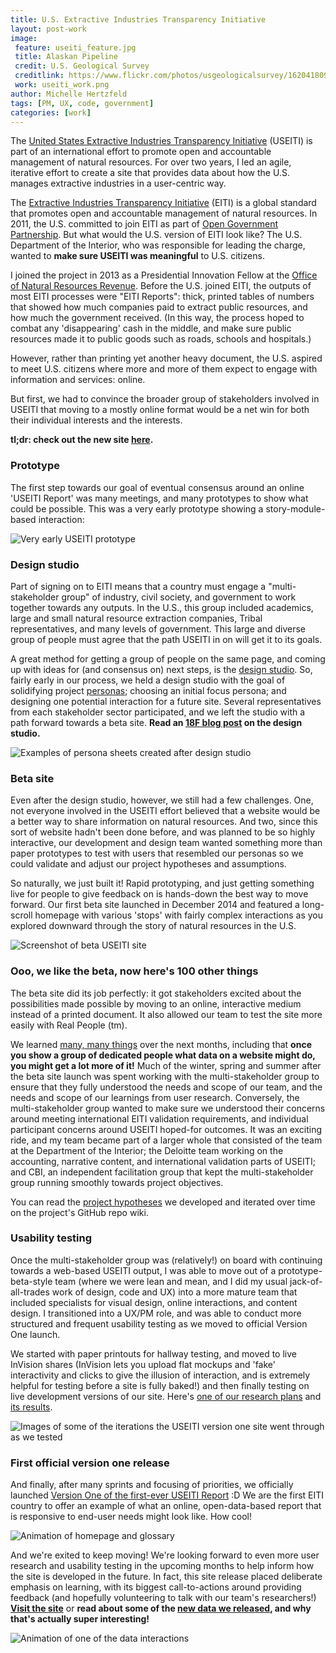 ```yaml
---
title: U.S. Extractive Industries Transparency Initiative
layout: post-work
image:
 feature: useiti_feature.jpg
 title: Alaskan Pipeline
 credit: U.S. Geological Survey
 creditlink: https://www.flickr.com/photos/usgeologicalsurvey/16204180932
 work: useiti_work.png
author: Michelle Hertzfeld
tags: [PM, UX, code, government]
categories: [work]
---
```

The [United States Extractive Industries Transparency Initiative](https://useiti.doi.gov/) (USEITI) is part of an international effort to promote open and accountable management of natural resources. For over two years, I led an agile, iterative effort to create a site that provides data about how the U.S. manages extractive industries in a user-centric way.<!--more-->

The [Extractive Industries Transparency Initiative](https://eiti.org/) (EITI) is a global standard that promotes open and accountable management of natural resources. In 2011, the U.S. committed to join EITI as part of [Open Government Partnership](http://www.opengovpartnership.org/). But what would the U.S. version of EITI look like? The U.S. Department of the Interior, who was responsible for leading the charge, wanted to **make sure USEITI was meaningful** to U.S. citizens.

I joined the project in 2013 as a Presidential Innovation Fellow at the [Office of Natural Resources Revenue](http://onrr.gov/). Before the U.S. joined EITI, the outputs of most EITI processes were "EITI Reports": thick, printed tables of numbers that showed how much companies paid to extract public resources, and how much the government received. (In this way, the process hoped to combat any 'disappearing' cash in the middle, and make sure public resources made it to public goods such as roads, schools and hospitals.)

However, rather than printing yet another heavy document, the U.S. aspired to meet U.S. citizens where more and more of them expect to engage with information and services: online.

But first, we had to convince the broader group of stakeholders involved in USEITI that moving to a mostly online format would be a net win for both their individual interests and the interests.

**tl;dr: check out the new site [here](https://useiti.doi.gov).**

### Prototype

The first step towards our goal of eventual consensus around an online 'USEITI Report' was many meetings, and many prototypes to show what could be possible. This was a very early prototype showing a story-module-based interaction:

![Very early USEITI prototype](/assets/img/useiti_prototype.gif)

### Design studio

Part of signing on to EITI means that a country must engage a "multi-stakeholder group" of industry, civil society, and government to work together towards any outputs. In the U.S., this group included academics, large and small natural resource extraction companies, Tribal representatives, and many levels of government. This large and diverse group of people must agree that the path USEITI in on will get it to its goals.

A great method for getting a group of people on the same page, and coming up with  ideas for (and consensus on) next steps, is the [design studio](https://methods.18f.gov/design-studio/). So, fairly early in our process, we held a design studio with the goal of solidifying project [personas](https://methods.18f.gov/personas/); choosing an initial focus persona; and designing one potential interaction for a future site. Several representatives from each stakeholder sector participated, and we left the studio with a path forward towards a beta site. **Read an [18F blog post](https://18f.gsa.gov/2014/09/25/design-studio-onrr/) on the design studio.**

![Examples of persona sheets created after design studio](/assets/img/useiti_personas.jpg)

### Beta site

Even after the design studio, however, we still had a few challenges. One, not everyone involved in the USEITI effort believed that a website would be a better way to share information on natural resources. And two, since this sort of website hadn't been done before, and was planned to be so highly interactive, our development and design team wanted something more than paper prototypes to test with users that resembled our personas so we could validate and adjust our project hypotheses and assumptions.

So naturally, we just built it! Rapid prototyping, and just getting something live for people to give feedback on is hands-down the best way to move forward. Our first beta site launched in December 2014 and featured a long-scroll homepage with various 'stops' with fairly complex interactions as you explored downward through the story of natural resources in the U.S.

![Screenshot of beta USEITI site](/assets/img/useiti_beta.jpg)

### Ooo, we like the beta, now here's 100 other things

The beta site did its job perfectly: it got stakeholders excited about the possibilities made possible by moving to an online, interactive medium instead of a printed document. It also allowed our team to test the site more easily with Real People (tm).

We learned [many, many things](https://18f.gsa.gov/2015/11/02/useiti-what-we-learned-where-were-headed/) over the next months, including that **once you show a group of dedicated people what data on a website might do, you might get a lot more of it!** Much of the winter, spring and summer after the beta site launch was spent working with the multi-stakeholder group to ensure that they fully understood the needs and scope of our team, and the needs and scope of our learnings from user research. Conversely, the multi-stakeholder group wanted to make sure we understood their concerns around meeting international EITI validation requirements, and individual participant concerns around USEITI hoped-for outcomes. It was an exciting ride, and my team became part of a larger whole that consisted of the team at the Department of the Interior; the Deloitte team working on the accounting, narrative content, and international validation parts of USEITI; and CBI, an independent facilitation group that kept the multi-stakeholder group running smoothly towards project objectives.

You can read the [project hypotheses](https://github.com/18F/doi-extractives-data/wiki/Hypotheses) we developed and iterated over time on the project's GitHub repo wiki.

### Usability testing

Once the multi-stakeholder group was (relatively!) on board with continuing towards a web-based USEITI output, I was able to move out of a prototype-beta-style team (where we were lean and mean, and I did my usual jack-of-all-trades work of design, code and UX) into a more mature team that included specialists for visual design, online interactions, and content design. I transitioned into a UX/PM role, and was able to conduct more structured and frequent usability testing as we moved to official Version One launch.

We started with paper printouts for hallway testing, and moved to live InVision shares (InVision lets you upload flat mockups and 'fake' interactivity and clicks to give the illusion of interaction, and is extremely helpful for testing before a site is fully baked!) and then finally testing on live development versions of our site. Here's [one of our research plans](https://github.com/18F/doi-extractives-data/blob/research/research/sprint-mightymoose/sprint-mightymoose_research-plan.md) and [its results](https://github.com/18F/doi-extractives-data/blob/research/research/sprint-mightymoose/sprint-mightymoose_results.md).

![Images of some of the iterations the USEITI version one site went through as we tested](/assets/img/useiti_testing.jpg)

### First official version one release

And finally, after many sprints and focusing of priorities, we officially launched [Version One of the first-ever USEITI Report](https://useiti.doi.gov/) :D We are the first EITI country to offer an example of what an online, open-data-based report that is responsive to end-user needs might look like. How cool!

![Animation of homepage and glossary](/assets/img/useiti_one.gif)

And we're exited to keep moving! We're looking forward to even more user research and usability testing in the upcoming months to help inform how the site is developed in the future. In fact, this site release placed deliberate emphasis on learning, with its biggest call-to-actions around providing feedback (and hopefully volunteering to talk with our team's researchers!) **[Visit the site](https://useiti.doi.gov/)** or **read about some of the [new data we released](https://18f.gsa.gov/2015/11/30/complex-data-in-useiti/), and why that's actually super interesting!**

![Animation of one of the data interactions](/assets/img/useiti_one-data.gif)
